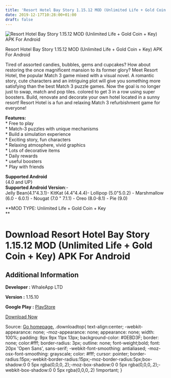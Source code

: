 ```yaml
---
title: 'Resort Hotel Bay Story 1.15.12 MOD (Unlimited Life + Gold Coin + Key) APK For Android'
date: 2019-12-17T10:28:00+01:00
draft: false
---
```


![Resort Hotel Bay Story 1.15.12 MOD (Unlimited Life + Gold Coin + Key) APK For Android](https://i1.wp.com/apkhome.net/wp-content/uploads/2019/12/Resort-Hotel-Bay-Story-1.15.12-MOD-Unlimited-Life-Gold-Coin-Key.png "Resort Hotel Bay Story 1.15.12 MOD (Unlimited Life + Gold Coin + Key) APK For Android")

  

Resort Hotel Bay Story 1.15.12 MOD (Unlimited Life + Gold Coin + Key) APK For Android

Tired of assorted candies, bubbles, gems and cupcakes? How about restoring the once magnificent mansion to its former glory? Meet Resort Hotel, the popular Match 3 game mixed with a visual novel. A romantic story, cute characters and an intriguing plot will give you something more satisfying than the best Match 3 puzzle games. Now the goal is no longer just to swap, match and pop tiles. colored to get 3 in a row using super boosters. Build, renovate and decorate your own hotel located in a sunny resort! Resort Hotel is a fun and relaxing Match 3 refurbishment game for everyone!

**Features:**  
\* Free to play  
\* Match-3 puzzles with unique mechanisms  
\* Build a simulation experience  
\* Exciting story, fun characters  
\* Relaxing atmosphere, vivid graphics  
\* Lots of decorative items  
\* Daily rewards  
\* useful boosters  
\* Play with friends

**Supported Android**  
{4.0 and UP}  
**Supported Android Version**:-  
Jelly Bean(4.1"4.3.1)- KitKat (4.4"4.4.4)- Lollipop (5.0"5.0.2) - Marshmallow (6.0 - 6.0.1) - Nougat (7.0 " 7.1.1) - Oreo (8.0-8.1) - Pie (9.0)

**MOD TYPE: Unlimited Life + Gold Coin + Key  
**

Download Resort Hotel Bay Story 1.15.12 MOD (Unlimited Life + Gold Coin + Key) APK For Android
==============================================================================================

Additional Information
----------------------

**Developer :** WhaleApp LTD

**Version :** 1.15.10

**Google Play :** [PlayStore](https://play.google.com/store/apps/details?id=com.whaleapp.resorthotel)

  

[Download Now](https://store4app.co/post/resort-hotel-bay-story-1-15-12-mod-unlimited-life-gold-coin-key-apk-for-android_1576574813)

  
Source: [Go homepage.](https://store4app.co/post/resort-hotel-bay-story-1-15-12-mod-unlimited-life-gold-coin-key-apk-for-android_1576574813) .downloadtop{ text-align:center; -webkit-appearance: none; -moz-appearance: none; appearance: none; width: 100%; padding: 9px 9px 11px 13px; background-color: #0EBD3F; border: none; color:#fff; border-radius: 3px; outline: none; font-weight;bold; font: 20px 'Open Sans', sans-serif; -webkit-font-smoothing: antialiased; -moz-osx-font-smoothing: grayscale; color: #fff; cursor: pointer; border-radius:15px;-webkit-border-radius:15px;-moz-border-radius:5px;box-shadow:0 0 5px rgba(0,0,0,.2);-moz-box-shadow:0 0 5px rgba(0,0,0,.2);-webkit-box-shadow:0 0 5px rgba(0,0,0,.2) !important; }